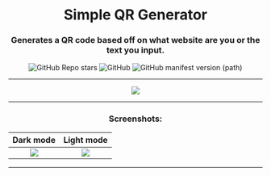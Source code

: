 <div align="center">

# Simple QR Generator
### Generates a QR code based off on what website are you or the text you input.

![GitHub Repo stars](https://img.shields.io/github/stars/danek309044/simple-qr-generator) ![GitHub](https://img.shields.io/github/license/danek309044/simple-qr-generator) ![GitHub manifest version (path)](https://img.shields.io/github/manifest-json/v/danek309044/simple-qr-generator)


***

<a href="https://chromewebstore.google.com/detail/simple-qr-generator/jllgppbmeimnkjkkocdkhidjnlfjikio"><img src="https://storage.googleapis.com/web-dev-uploads/image/WlD8wC6g8khYWPJUsQceQkhXSlv1/UV4C4ybeBTsZt43U4xis.png"></a>

***

### Screenshots:
<table>
    <thead>
        <tr>
            <th align="center">Dark mode</th>
            <th align="center">Light mode</th>
        </tr>
    </thead>
    <tbody>
        <tr>
            <td align="center" valign="top"><img src="https://files.d309044.eu/Yimi1/DOLUxAZu60.png/raw"></td>
            <td align="center"><img src="https://files.d309044.eu/Yimi1/VOLiNOZO06.png/raw"></td>
        </tr>
    </tbody>
</table>


***